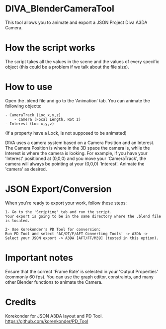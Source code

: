 # DIVA_BlenderCameraTool
This tool allows you to animate and export a JSON Project Diva A3DA Camera.

# How the script works
The script takes all the values in the scene and the values of every specific object (this could be a problem if we talk about the file size).

# How to use
Open the .blend file and go to the 'Animation' tab.
You can animate the following objects:

	- CameraTrack (Loc x,y,z)
		- Camera (Focal Length, Rot z)
	- Interest (Loc x,y,z)

(If a property have a Lock, is not supposed to be animated)
	
DIVA uses a camera system based on a Camera Position and an Interest. The Camera Position is where in the 3D space the camera is, while the Interest is where the camera is looking.
For example, if you have your 'Interest' positioned at (0,0,0) and you move your 'CameraTrack', the camera will always be pointing at your (0,0,0) 'Interest'.
Animate the 'camera' as desired.

# JSON Export/Conversion
When you're ready to export your work, follow these steps:

	1- Go to the 'Scripting' tab and run the script.
	Your export is going to be in the same directory where the .blend file is located.

	2- Use Korekonder's PD Tool for conversion:
	Run PD Tool and select 'AC/DT/F/AFT Converting Tools' -> A3DA -> Select your JSON export -> A3DA [AFT/FT/M39] (tested in this option).

# Important notes
Ensure that the correct 'Frame Rate' is selected in your 'Output Properties' (commonly 60 fps).
You can use the graph editor, constraints, and many other Blender functions to animate the Camera.

# Credits
Korekonder for JSON A3DA layout and PD Tool.
https://github.com/korenkonder/PD_Tool
